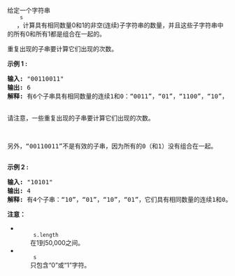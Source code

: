 <html>
 <body>
  <p>
   给定一个字符串
   <code>
    s
   </code>
   ，计算具有相同数量0和1的非空(连续)子字符串的数量，并且这些子字符串中的所有0和所有1都是组合在一起的。
  </p>
  <p>
   重复出现的子串要计算它们出现的次数。
  </p>
  <p>
   <strong>
    示例 1 :
   </strong>
  </p>
  <pre>
<strong>输入:</strong> "00110011"
<strong>输出:</strong> 6
<strong>解释:</strong> 有6个子串具有相同数量的连续1和0：“0011”，“01”，“1100”，“10”，“0011” 和 “01”。

请注意，一些重复出现的子串要计算它们出现的次数。

另外，“00110011”不是有效的子串，因为所有的0（和1）没有组合在一起。
</pre>
  <p>
   <strong>
    示例 2 :
   </strong>
  </p>
  <pre>
<strong>输入:</strong> "10101"
<strong>输出:</strong> 4
<strong>解释:</strong> 有4个子串：“10”，“01”，“10”，“01”，它们具有相同数量的连续1和0。
</pre>
  <p>
   <strong>
    注意：
   </strong>
  </p>
  <ul>
   <li>
    <code>
     s.length
    </code>
    在1到50,000之间。
   </li>
   <li>
    <code>
     s
    </code>
    只包含“0”或“1”字符。
   </li>
  </ul>
 </body>
</html>